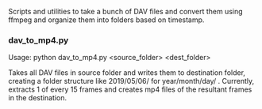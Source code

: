 Scripts and utilities to take a bunch of DAV files and convert them using ffmpeg and organize them into folders based on timestamp.

### dav_to_mp4.py

Usage: python dav_to_mp4.py <source_folder> <dest_folder>

Takes all DAV files in source folder and writes them to destination folder, creating a folder structure like 2019/05/06/ for year/month/day/ . Currently, extracts 1 of every 15 frames and creates mp4 files of the resultant frames in the destination.





